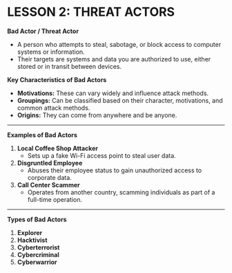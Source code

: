 # LESSON 2: THREAT ACTORS  

**Bad Actor / Threat Actor**  
- A person who attempts to steal, sabotage, or block access to computer systems or information.  
- Their targets are systems and data you are authorized to use, either stored or in transit between devices.  

**Key Characteristics of Bad Actors**  
- **Motivations:** These can vary widely and influence attack methods.  
- **Groupings:** Can be classified based on their character, motivations, and common attack methods.  
- **Origins:** They can come from anywhere and be anyone.  

---

**Examples of Bad Actors**  
1. **Local Coffee Shop Attacker**  
   - Sets up a fake Wi-Fi access point to steal user data.  
2. **Disgruntled Employee**  
   - Abuses their employee status to gain unauthorized access to corporate data.  
3. **Call Center Scammer**  
   - Operates from another country, scamming individuals as part of a full-time operation.  

---

**Types of Bad Actors**  
1. **Explorer**  
2. **Hacktivist**  
3. **Cyberterrorist**  
4. **Cybercriminal**  
5. **Cyberwarrior**  
